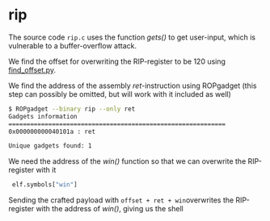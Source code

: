 # rip

The source code `rip.c` uses the function *gets()* to get user-input, which is vulnerable to a buffer-overflow attack.

We find the offset for overwriting the RIP-register to be 120 using [find_offset.py](find_offset.py).

We find the address of the assembly *ret*-instruction using ROPgadget (this step can possibly be omitted, but will work with it included as well)
```bash
$ ROPgadget --binary rip --only ret
Gadgets information
============================================================
0x000000000040101a : ret

Unique gadgets found: 1
```

We need the address of the *win()* function so that we can overwrite the RIP-register with it
```python
 elf.symbols["win"]
```
Sending the crafted payload with `offset + ret + win`overwrites the RIP-register with the address of *win()*, giving us the shell
